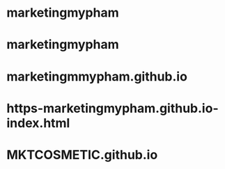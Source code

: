 # marketingmypham
# marketingmypham
# marketingmmypham.github.io
# https-marketingmypham.github.io-index.html
# MKTCOSMETIC.github.io
